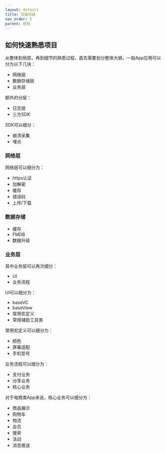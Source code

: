 ```yaml
---
layout: default
title: 交接总结
nav_order: 5
parent: 经验
---
```


## 如何快速熟悉项目

从整体到局部，再到细节的熟悉过程，首先需要划分整体大纲，一般App应用可以分为以下几块：

- 网络层
- 数据存储层
- 业务层

额外的分层：
- 日志层
- 三方SDK

SDK可以细分：
- 崩溃采集
- 埋点


### 网络层

网络层可以细分为：

- https认证
- 加解密
- 缓存
- 错误码
- 上传/下载

### 数据存储

- 缓存
- FMDB
- 数据升级

### 业务层

其中业务层可以再次细分：
- UI
- 业务流程

UI可以细分为：
- baseVC
- baseView
- 常用宏定义
- 常用辅助工具类

常用宏定义可以细分为：
- 颜色
- 屏幕适配
- 手机型号

业务流程可以细分为：
- 支付业务
- 分享业务
- 核心业务

对于电商类App来说，核心业务可以细分为：
- 商品展示
- 购物车
- 物流
- 会员
- 搜索
- 活动
- 消息推送
